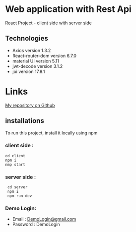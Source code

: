 # Web application with Rest Api

React Project - client side with server side

## Technologies

- Axios version 1.3.2
- React-router-dom version 6.7.0
- material UI version 5.11
- jwt-decode version 3.1.2
- joi version 17.8.1

# Links

[My repository on Github](https://github.com/HodayaAngela)

## installations

To run this project, install it locally using npm

### client side :

```
cd client
npm i
nmp start
```

### server side :

```
 cd server
 npm i
 npm run dev

```

### Demo Login:

- Email : DemoLogin@gmail.com
- Password : DemoLogin
